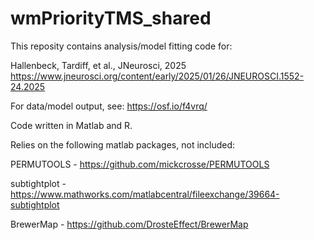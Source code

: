 # wmPriorityTMS_shared

This reposity contains analysis/model fitting code for:

Hallenbeck, Tardiff, et al., JNeurosci, 2025
https://www.jneurosci.org/content/early/2025/01/26/JNEUROSCI.1552-24.2025

For data/model output, see: https://osf.io/f4vrq/


Code written in Matlab and R.

Relies on the following matlab packages, not included:

PERMUTOOLS - https://github.com/mickcrosse/PERMUTOOLS

subtightplot - https://www.mathworks.com/matlabcentral/fileexchange/39664-subtightplot

BrewerMap - https://github.com/DrosteEffect/BrewerMap
